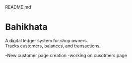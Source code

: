 README.md

# Bahikhata
A digital ledger system for shop owners.  
Tracks customers, balances, and transactions.  

-New customer page creation 
-working on cusotmers page  